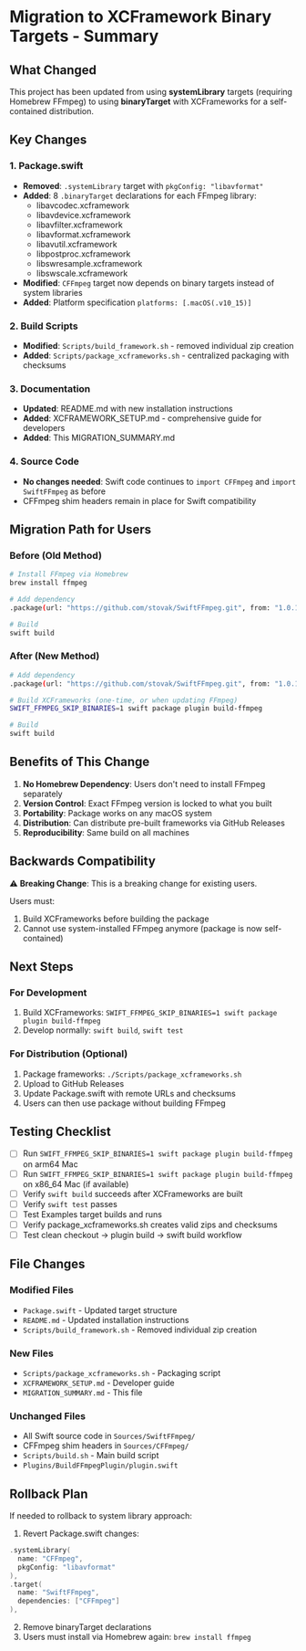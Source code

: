 # Migration to XCFramework Binary Targets - Summary

## What Changed

This project has been updated from using **systemLibrary** targets (requiring Homebrew FFmpeg) to using **binaryTarget** with XCFrameworks for a self-contained distribution.

## Key Changes

### 1. Package.swift
- **Removed**: `.systemLibrary` target with `pkgConfig: "libavformat"`
- **Added**: 8 `.binaryTarget` declarations for each FFmpeg library:
  - libavcodec.xcframework
  - libavdevice.xcframework
  - libavfilter.xcframework
  - libavformat.xcframework
  - libavutil.xcframework
  - libpostproc.xcframework
  - libswresample.xcframework
  - libswscale.xcframework
- **Modified**: `CFFmpeg` target now depends on binary targets instead of system libraries
- **Added**: Platform specification `platforms: [.macOS(.v10_15)]`

### 2. Build Scripts
- **Modified**: `Scripts/build_framework.sh` - removed individual zip creation
- **Added**: `Scripts/package_xcframeworks.sh` - centralized packaging with checksums

### 3. Documentation
- **Updated**: README.md with new installation instructions
- **Added**: XCFRAMEWORK_SETUP.md - comprehensive guide for developers
- **Added**: This MIGRATION_SUMMARY.md

### 4. Source Code
- **No changes needed**: Swift code continues to `import CFFmpeg` and `import SwiftFFmpeg` as before
- CFFmpeg shim headers remain in place for Swift compatibility

## Migration Path for Users

### Before (Old Method)
```bash
# Install FFmpeg via Homebrew
brew install ffmpeg

# Add dependency
.package(url: "https://github.com/stovak/SwiftFFmpeg.git", from: "1.0.1")

# Build
swift build
```

### After (New Method)
```bash
# Add dependency
.package(url: "https://github.com/stovak/SwiftFFmpeg.git", from: "1.0.1")

# Build XCFrameworks (one-time, or when updating FFmpeg)
SWIFT_FFMPEG_SKIP_BINARIES=1 swift package plugin build-ffmpeg

# Build
swift build
```

## Benefits of This Change

1. **No Homebrew Dependency**: Users don't need to install FFmpeg separately
2. **Version Control**: Exact FFmpeg version is locked to what you built
3. **Portability**: Package works on any macOS system
4. **Distribution**: Can distribute pre-built frameworks via GitHub Releases
5. **Reproducibility**: Same build on all machines

## Backwards Compatibility

⚠️ **Breaking Change**: This is a breaking change for existing users.

Users must:
1. Build XCFrameworks before building the package
2. Cannot use system-installed FFmpeg anymore (package is now self-contained)

## Next Steps

### For Development
1. Build XCFrameworks: `SWIFT_FFMPEG_SKIP_BINARIES=1 swift package plugin build-ffmpeg`
2. Develop normally: `swift build`, `swift test`

### For Distribution (Optional)
1. Package frameworks: `./Scripts/package_xcframeworks.sh`
2. Upload to GitHub Releases
3. Update Package.swift with remote URLs and checksums
4. Users can then use package without building FFmpeg

## Testing Checklist

- [ ] Run `SWIFT_FFMPEG_SKIP_BINARIES=1 swift package plugin build-ffmpeg` on arm64 Mac
- [ ] Run `SWIFT_FFMPEG_SKIP_BINARIES=1 swift package plugin build-ffmpeg` on x86_64 Mac (if available)
- [ ] Verify `swift build` succeeds after XCFrameworks are built
- [ ] Verify `swift test` passes
- [ ] Test Examples target builds and runs
- [ ] Verify package_xcframeworks.sh creates valid zips and checksums
- [ ] Test clean checkout → plugin build → swift build workflow

## File Changes

### Modified Files
- `Package.swift` - Updated target structure
- `README.md` - Updated installation instructions
- `Scripts/build_framework.sh` - Removed individual zip creation

### New Files
- `Scripts/package_xcframeworks.sh` - Packaging script
- `XCFRAMEWORK_SETUP.md` - Developer guide
- `MIGRATION_SUMMARY.md` - This file

### Unchanged Files
- All Swift source code in `Sources/SwiftFFmpeg/`
- CFFmpeg shim headers in `Sources/CFFmpeg/`
- `Scripts/build.sh` - Main build script
- `Plugins/BuildFFmpegPlugin/plugin.swift`

## Rollback Plan

If needed to rollback to system library approach:

1. Revert Package.swift changes:
```swift
.systemLibrary(
  name: "CFFmpeg",
  pkgConfig: "libavformat"
),
.target(
  name: "SwiftFFmpeg",
  dependencies: ["CFFmpeg"]
),
```

2. Remove binaryTarget declarations
3. Users must install via Homebrew again: `brew install ffmpeg`

